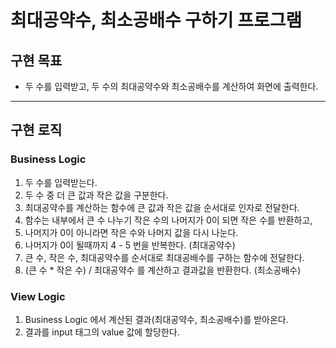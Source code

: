 # 최대공약수, 최소공배수 구하기 프로그램

## 구현 목표
- 두 수를 입력받고, 두 수의 최대공약수와 최소공배수를 계산하여 화면에 출력한다.

---
## 구현 로직

### Business Logic
1. 두 수를 입력받는다.
2. 두 수 중 더 큰 값과 작은 값을 구분한다.
3. 최대공약수를 계산하는 함수에 큰 값과 작은 값을 순서대로 인자로 전달한다.
4. 함수는 내부에서 큰 수 나누기 작은 수의 나머지가 0이 되면 작은 수를 반환하고,
5. 나머지가 0이 아니라면 작은 수와 나머지 값을 다시 나눈다.
6. 나머지가 0이 될때까지 4 - 5 번을 반복한다. (최대공약수)
7. 큰 수, 작은 수, 최대공약수를 순서대로 최대공배수를 구하는 함수에 전달한다.
8. (큰 수 * 작은 수) / 최대공약수 를 계산하고 결과값을 반환한다. (최소공배수)

### View Logic 
1. Business Logic 에서 계산된 결과(최대공약수, 최소공배수)를 받아온다.
2. 결과를 input 태그의 value 값에 할당한다.